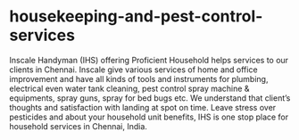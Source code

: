 housekeeping-and-pest-control-services
======================================

Inscale Handyman (IHS) offering Proficient Household helps services to our clients in Chennai. Inscale give various services of home and office improvement and have all kinds of tools and instruments for plumbing, electrical even water tank cleaning, pest control spray machine &amp; equipments, spray guns, spray for bed bugs etc. We understand that client’s thoughts and satisfaction with landing at spot on time. Leave stress over pesticides and about your household unit benefits, IHS is one stop place for household services in Chennai, India.
